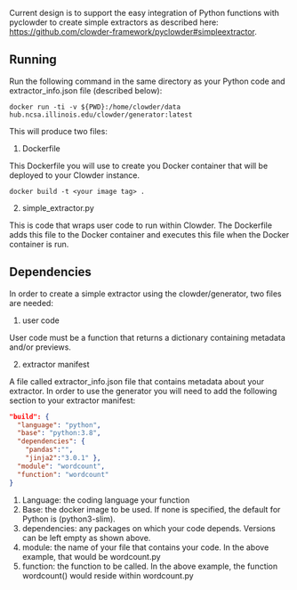 Current design is to support the easy integration of Python functions with pyclowder to create simple extractors as described here: https://github.com/clowder-framework/pyclowder#simpleextractor.

## Running
Run the following command in the same directory as your Python code and extractor_info.json file (described below):
```
docker run -ti -v ${PWD}:/home/clowder/data hub.ncsa.illinois.edu/clowder/generator:latest
```
This will produce two files:
1. Dockerfile

This Dockerfile you will use to create you Docker container that will be deployed to your Clowder instance.

```
docker build -t <your image tag> .
```
2. simple_extractor.py

This is code that wraps user code to run within Clowder. The Dockerfile adds this file to the Docker container and executes this file when the Docker container is run.

## Dependencies
In order to create a simple extractor using the clowder/generator, two files are needed:
1. user code

User code must be a function that returns a dictionary containing metadata and/or previews.

2. extractor manifest

A file called extractor_info.json file that contains metadata about your extractor. In order to use the generator you will need to add the following section to your extractor manifest:

```JSON
"build": {
  "language": "python",
  "base": "python:3.8",
  "dependencies": {
    "pandas":"",
    "jinja2":"3.0.1" },
  "module": "wordcount",
  "function": "wordcount"
}
```
1. Language: the coding language your function
2. Base: the docker image to be used. If none is specified, the default for Python is (python3-slim).
3. dependencies: any packages on which your code depends. Versions can be left empty as shown above.
4. module: the name of your file that contains your code. In the above example, that would be wordcount.py
5. function: the function to be called. In the above example, the function wordcount() would reside within wordcount.py
